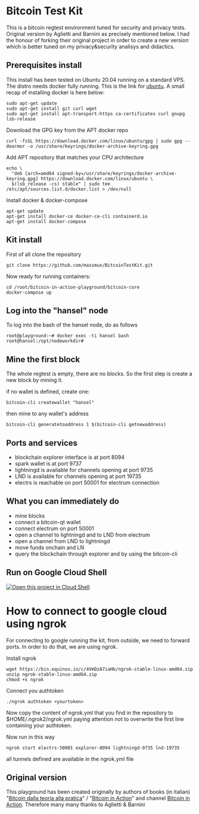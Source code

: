 # Bitcoin Test Kit

This is a bitcoin regtest environment tuned for security and privacy tests. Original version by Aglietti and Barnini as precisely mentioned below. I had the honour of forking their original project in order to create a new version which is better tuned on my privacy&security analisys and didactics.

## Prerequisites install

This install has been tested on Ubuntu 20.04 running on a standard VPS. The distro needs docker fully running. This is the link for [ubuntu](https://docs.docker.com/engine/install/ubuntu/). A small recap of installing docker is here below:

```
sudo apt-get update
sudo apt-get install git curl wget
sudo apt-get install apt-transport-https ca-certificates curl gnupg lsb-release
```

Download the GPG key from the APT docker repo

```
curl -fsSL https://download.docker.com/linux/ubuntu/gpg | sudo gpg --dearmor -o /usr/share/keyrings/docker-archive-keyring.gpg
```

Add APT repository that matches your CPU architecture

```
echo \
  "deb [arch=amd64 signed-by=/usr/share/keyrings/docker-archive-keyring.gpg] https://download.docker.com/linux/ubuntu \
  $(lsb_release -cs) stable" | sudo tee /etc/apt/sources.list.d/docker.list > /dev/null
```

Install docker & docker-compose

```
apt-get update
apt-get install docker-ce docker-ce-cli containerd.io
apt-get install docker-compose
```

## Kit install

First of all clone the repository

```
git clone https://github.com/massmux/BitcoinTestKit.git
```

Now ready for running containers:

```
cd /root/bitcoin-in-action-playground/bitcoin-core
docker-compose up
```

## Log into the "hansel" node

To log into the bash of the hansel node, do as follows


```
root@playground:~# docker exec -ti hansel bash
root@hansel:/opt/nodeworkdir# 
```

## Mine the first block

The whole regtest is empty, there are no blocks. So the first step is create a new block by mining it. 

if no wallet is defined, create one:
```
bitcoin-cli createwallet "hansel"
```

then mine to any wallet's address

```
bitcoin-cli generatetoaddress 1 $(bitcoin-cli getnewaddress)
```

## Ports and services

- blockchain explorer interface is at port 8094
- spark wallet is at port 9737
- lightningd is available for channels opening at port 9735
- LND is available for channels opening at port 19735
- electrs is reachable on port 50001 for electrum connection

## What you can immediately do

- mine blocks
- connect a bitcoin-qt wallet
- connect electrum on port 50001
- open a channel to lightningd and to LND from electrum
- open a channel from LND to lightningd
- move funds onchain and LN
- query the blockchain through explorer and by using the bitcoin-cli


## Run on Google Cloud Shell

[![Open this project in Cloud
Shell](http://gstatic.com/cloudssh/images/open-btn.png)](https://console.cloud.google.com/cloudshell/open?git_repo=https://github.com/massmux/BitcoinTestKit.git&tutorial=googleshell.md&shellonly=true)

# How to connect to google cloud using ngrok

For connecting to google running the kit, from outside, we need to forward ports. In order to do that, we are using ngrok.

Install ngrok

```
wget https://bin.equinox.io/c/4VmDzA7iaHb/ngrok-stable-linux-amd64.zip
unzip ngrok-stable-linux-amd64.zip
chmod +x ngrok
```

Connect you authtoken

```
./ngrok authtoken <yourtoken>
```

Now copy the content of ngrok.yml that you find in the repository to $HOME/.ngrok2/ngrok.yml paying attention not to overwrite the first line containing your authtoken.

Now run in this way

```
ngrok start electrs-50001 explorer-8094 lightningd-9735 lnd-19735
```

all tunnels defined are available in the ngrok.yml file

## Original version

This playground has been created originally by authors of books (in italian) "[Bitcoin dalla teoria alla pratica](https://www.amazon.com/Bitcoin-Dalla-teoria-pratica-Italian/dp/B07SNNNL2P)" / "[Bitcoin in Action](https://www.amazon.com/gp/product/B08NL5ZV6X)" and channel [Bitcoin in Action](https://www.youtube.com/BitcoinInAction). Therefore many many thanks to Aglietti & Barnini



